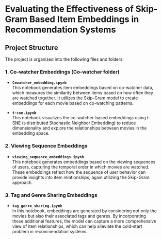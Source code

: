 # Evaluating the Effectiveness of Skip-Gram Based Item Embeddings in Recommendation Systems

## Project Structure

The project is organized into the following files and folders:

### 1. **Co-watcher Embeddings** (Co-watcher folder)
- **`Cowatcher_embedding.ipynb`**  
  This notebook generates item embeddings based on co-watcher data, which measures the similarity between items based on how often they are watched together. It utilizes the Skip-Gram model to create embeddings for each movie based on co-watching patterns.
  
- **`t-sne.ipynb`**  
  This notebook visualizes the co-watcher-based embeddings using t-SNE (t-distributed Stochastic Neighbor Embedding) to reduce dimensionality and explore the relationships between movies in the embedding space.

### 2. **Viewing Sequence Embeddings**
- **`viewing_sequence_embeddings.ipynb`**  
  This notebook generates embeddings based on the viewing sequences of users, capturing the temporal order in which movies are watched. These embeddings reflect how the sequence of user behavior can provide insights into item relationships, again utilizing the Skip-Gram approach.

### 3. **Tag and Genre Sharing Embeddings**
- **`tag_genre_sharing.ipynb`**  
  In this notebook, embeddings are generated by considering not only the movies but also their associated tags and genres. By incorporating these additional features, the model can capture a more comprehensive view of item relationships, which can help alleviate the cold-start problem in recommendation systems.


